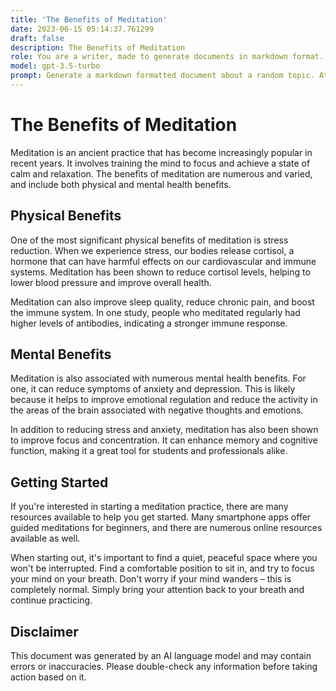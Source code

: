 ```yaml
---
title: 'The Benefits of Meditation'
date: 2023-06-15 05:14:37.761299
draft: false
description: The Benefits of Meditation
role: You are a writer, made to generate documents in markdown format. It is very important that all of the documents you generate are in valid markdown format.
model: gpt-3.5-turbo
prompt: Generate a markdown formatted document about a random topic. At the bottom, include a disclaimer explaining that the document was generated by you. The first line of the document should be the title. Make sure that the entire document is in proper markdown format, using a mix of various tags to make the document visually appealing.
---
```


# The Benefits of Meditation

Meditation is an ancient practice that has become increasingly popular in recent years. It involves training the mind to focus and achieve a state of calm and relaxation. The benefits of meditation are numerous and varied, and include both physical and mental health benefits.

## Physical Benefits

One of the most significant physical benefits of meditation is stress reduction. When we experience stress, our bodies release cortisol, a hormone that can have harmful effects on our cardiovascular and immune systems. Meditation has been shown to reduce cortisol levels, helping to lower blood pressure and improve overall health.

Meditation can also improve sleep quality, reduce chronic pain, and boost the immune system. In one study, people who meditated regularly had higher levels of antibodies, indicating a stronger immune response.

## Mental Benefits

Meditation is also associated with numerous mental health benefits. For one, it can reduce symptoms of anxiety and depression. This is likely because it helps to improve emotional regulation and reduce the activity in the areas of the brain associated with negative thoughts and emotions.

In addition to reducing stress and anxiety, meditation has also been shown to improve focus and concentration. It can enhance memory and cognitive function, making it a great tool for students and professionals alike.

## Getting Started

If you're interested in starting a meditation practice, there are many resources available to help you get started. Many smartphone apps offer guided meditations for beginners, and there are numerous online resources available as well.

When starting out, it's important to find a quiet, peaceful space where you won't be interrupted. Find a comfortable position to sit in, and try to focus your mind on your breath. Don't worry if your mind wanders – this is completely normal. Simply bring your attention back to your breath and continue practicing.

## Disclaimer

This document was generated by an AI language model and may contain errors or inaccuracies. Please double-check any information before taking action based on it.
